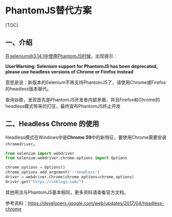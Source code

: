 # PhantomJS替代方案

[TOC]

## 一、介绍

在selenium@3.14.1中使用PhantomJS时候，出现提示：

**UserWarning: Selenium support for PhantomJS has been deprecated, please use headless versions of Chrome or Firefox instead**

意思是说：新版本的Selenium不再支持PhantomJS了，请使用Chrome或Firefox的headless版本替代。

查询谷歌，发现首先是PhantomJS开发者内部矛盾，并且Firefox和Chrome的headless模式带来的打压，最终宣布PhantomJS终止开发

## 二、Headless Chrome 的使用

Headless模式在Windows中是**Chrome 59**中的新特征，要使用Chrome需要安装`chromedriver`。

```python
from selenium import webdriver
from selenium.webdriver.chrome.options import Options

chrome_options = Options()
chrome_options.add_argument('--headless')
driver = webdriver.Chrome(chrome_options=chrome_options)
driver.get("https://cnblogs.com/")
```

其他用法与PhantomJS基本相同，更多资料请查看官方文档。

参考资料：https://developers.google.com/web/updates/2017/04/headless-chrome